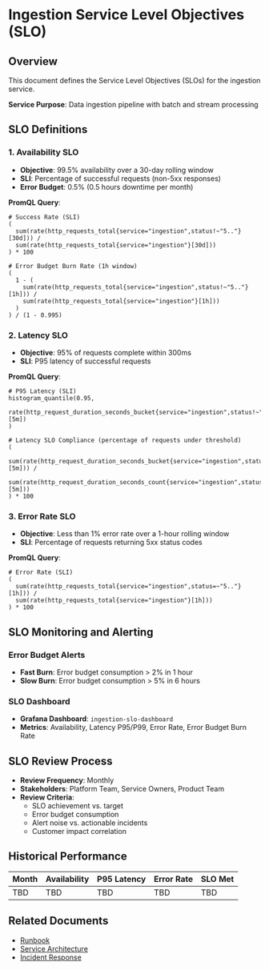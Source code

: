 # Ingestion Service Level Objectives (SLO)

## Overview
This document defines the Service Level Objectives (SLOs) for the ingestion service.

**Service Purpose**: Data ingestion pipeline with batch and stream processing

## SLO Definitions

### 1. Availability SLO
- **Objective**: 99.5% availability over a 30-day rolling window
- **SLI**: Percentage of successful requests (non-5xx responses)
- **Error Budget**: 0.5% (0.5 hours downtime per month)

**PromQL Query**:
```promql
# Success Rate (SLI)
(
  sum(rate(http_requests_total{service="ingestion",status!~"5.."}[30d])) /
  sum(rate(http_requests_total{service="ingestion"}[30d]))
) * 100

# Error Budget Burn Rate (1h window)
(
  1 - (
    sum(rate(http_requests_total{service="ingestion",status!~"5.."}[1h])) /
    sum(rate(http_requests_total{service="ingestion"}[1h]))
  )
) / (1 - 0.995)
```

### 2. Latency SLO
- **Objective**: 95% of requests complete within 300ms
- **SLI**: P95 latency of successful requests

**PromQL Query**:
```promql
# P95 Latency (SLI)
histogram_quantile(0.95, 
  rate(http_request_duration_seconds_bucket{service="ingestion",status!~"5.."}[5m])
)

# Latency SLO Compliance (percentage of requests under threshold)
(
  sum(rate(http_request_duration_seconds_bucket{service="ingestion",status!~"5..",le="0.3"}[5m])) /
  sum(rate(http_request_duration_seconds_count{service="ingestion",status!~"5.."}[5m]))
) * 100
```

### 3. Error Rate SLO
- **Objective**: Less than 1% error rate over a 1-hour rolling window
- **SLI**: Percentage of requests returning 5xx status codes

**PromQL Query**:
```promql
# Error Rate (SLI)
(
  sum(rate(http_requests_total{service="ingestion",status=~"5.."}[1h])) /
  sum(rate(http_requests_total{service="ingestion"}[1h]))
) * 100
```

## SLO Monitoring and Alerting

### Error Budget Alerts
- **Fast Burn**: Error budget consumption > 2% in 1 hour
- **Slow Burn**: Error budget consumption > 5% in 6 hours

### SLO Dashboard
- **Grafana Dashboard**: `ingestion-slo-dashboard`
- **Metrics**: Availability, Latency P95/P99, Error Rate, Error Budget Burn Rate

## SLO Review Process
- **Review Frequency**: Monthly
- **Stakeholders**: Platform Team, Service Owners, Product Team
- **Review Criteria**: 
  - SLO achievement vs. target
  - Error budget consumption
  - Alert noise vs. actionable incidents
  - Customer impact correlation

## Historical Performance
<!-- Update monthly with actual performance data -->
| Month | Availability | P95 Latency | Error Rate | SLO Met |
|-------|-------------|-------------|------------|---------|
| TBD   | TBD         | TBD         | TBD        | TBD     |

## Related Documents
- [Runbook](./ingestion-runbook.md)
- [Service Architecture](../README.md)
- [Incident Response](https://docs.company.com/incident-response)
